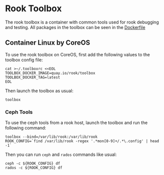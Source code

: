 #  Rook Toolbox
The rook toolbox is a container with common tools used for rook debugging and testing.  All packages in the toolbox can be seen in the [Dockerfile](Dockerfile)

## Container Linux by CoreOS
To use the rook toolbox on CoreOS, first add the following values to the toolbox config file:
```
cat >~/.toolboxrc <<EOL
TOOLBOX_DOCKER_IMAGE=quay.io/rook/toolbox
TOOLBOX_DOCKER_TAG=latest
EOL
```

Then launch the toolbox as usual:
```
toolbox
```

### Ceph Tools
To use the ceph tools from a rook host, launch the toolbox and run the following command:
```
toolbox --bind=/var/lib/rook:/var/lib/rook
ROOK_CONFIG=`find /var/lib/rook -regex '.*mon[0-9]+/.*\.config' | head -1`
```
Then you can run `ceph` and `rados` commands like usual:
```
ceph -c ${ROOK_CONFIG} df
rados -c ${ROOK_CONFIG} df
```
